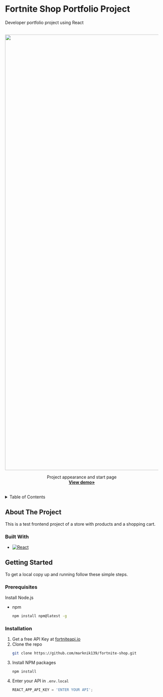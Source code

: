 # Fortnite Shop Portfolio Project
Developer portfolio project using React

<br />
<div align="center">
  <img width="1428" alt="Screenshot 2023-05-23 at 22 37 11" src="https://github.com/marknik139/fortnite-shop/assets/60853743/c3692355-228b-40e4-a729-8b9da86bf037">

  <p align="center">
    Project appearance and start page
    <br />
    <a href="https://marknik139.github.io/fortnite-shop/" target="_blank"><strong>View demo»</strong></a>
    <br />
    <br />
  </p>
</div>



<!-- TABLE OF CONTENTS -->
<details>
  <summary>Table of Contents</summary>
  <ol>
    <li>
      <a href="#about-the-project">About The Project</a>
      <ul>
        <li><a href="#built-with">Built With</a></li>
      </ul>
    </li>
    <li>
      <a href="#getting-started">Getting Started</a>
      <ul>
        <li><a href="#prerequisites">Prerequisites</a></li>
        <li><a href="#installation">Installation</a></li>
      </ul>
    </li>
  </ol>
</details>



## About The Project

This is a test frontend project of a store with products and a shopping cart.



### Built With

* [![React][React.js]][React-url]




<!-- GETTING STARTED -->
## Getting Started

To get a local copy up and running follow these simple steps.

### Prerequisites

Install Node.js
* npm
  ```sh
  npm install npm@latest -g
  ```

### Installation

1. Get a free API Key at [fortniteapi.io](https://fortniteapi.io/)
2. Clone the repo
   ```sh
   git clone https://github.com/marknik139/fortnite-shop.git
   ```
3. Install NPM packages
   ```sh
   npm install
   ```
4. Enter your API in `.env.local`
   ```js
   REACT_APP_API_KEY = 'ENTER YOUR API';
   ```


<!-- MARKDOWN LINKS & IMAGES -->
<!-- https://www.markdownguide.org/basic-syntax/#reference-style-links -->

[React.js]: https://img.shields.io/badge/React-20232A?style=for-the-badge&logo=react&logoColor=61DAFB
[React-url]: https://reactjs.org/
